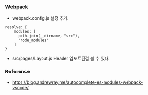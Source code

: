 ### Webpack
- webpack.config.js 설정 추가.
```
resolve: {
    modules: [
      path.join(__dirname, "src"),
      "node_modules"
    ]
}
```
- src/pages/Layout.js Header 임포트된걸 볼 수 있다.

### Reference
- https://blog.andrewray.me/autocomplete-es-modules-webpack-vscode/
